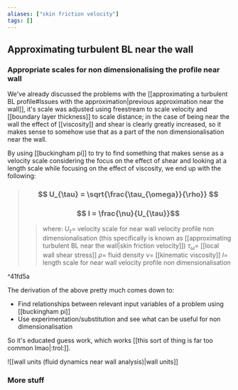 ```yaml
---
aliases: ["skin friction velocity"]
tags: []
---
```


## Approximating turbulent BL near the wall

### Appropriate scales for non dimensionalising the profile near wall

We've already discussed the problems with the [[approximating a turbulent BL profile#Issues with the approximation|previous approximation near the wall]], it's scale was adjusted using freestream to scale velocity and [[boundary layer thickness]] to scale distance; in the case of being near the wall the effect of [[viscosity]] and shear is clearly greatly increased, so it makes sense to somehow use that as a part of the non dimensionalisation near the wall.

By using [[buckingham pi]] to try to find something that makes sense as a velocity scale considering the focus on the effect of shear and looking at a length scale while focusing on the effect of viscosity, we end up with the following:

> ### $$ U_{\tau} = \sqrt{\frac{\tau_{\omega}}{\rho}} $$ 
> ### $$ l = \frac{\nu}{U_{\tau}}$$ 
>> where:
>> $U_{\tau}=$ velocity scale for near wall velocity profile non dimensionalisation (this specifically is known as [[approximating turbulent BL near the wall|skin friction velocity]])
>> $\tau_{\omega}=$ [[local wall shear stress]]
>> $\rho=$ fluid density
>> $\nu=$ [[kinematic viscosity]]
>> $l=$ length scale for near wall velocity profile non dimensionalisation

^41fd5a

The derivation of the above pretty much comes down to:
- Find relationships between relevant input variables of a problem using [[buckingham pi]]
- Use experimentation/substitution and see what can be useful for non dimensionalisation

So it's educated guess work, which works [[this sort of thing is far too common lmao|:trol:]].

![[wall units (fluid dynamics near wall analysis)|wall units]]

### More stuff


